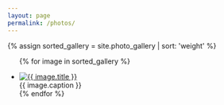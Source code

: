 ```yaml
---
layout: page
permalink: /photos/
---
```


{% assign sorted_gallery = site.photo_gallery | sort: 'weight' %}

<ul class="photo-gallery">

  {% for image in sorted_gallery %}
    <li>
      <a href="{{ image.link | prepend: site.baseurl }}">
        <img src="{{ image.image_path | prepend: site.baseurl}}" alt="{{ image.title }}">
      </a>
      <figcaption>{{ image.caption }} </figcaption>
    </li>
  {% endfor %}
</ul>

